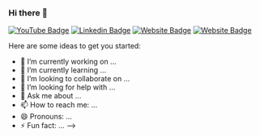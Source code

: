 ### Hi there 👋

[![YouTube Badge](https://img.shields.io/badge/Youtube-Aditya%20Aggarwal-red?style=flat-square&logo=youtube)](https://www.youtube.com/channel/UClMC4ZP93mJ3rghc4nmnH4Q)
[![Linkedin Badge](https://img.shields.io/badge/LinkedIn-Aditya%20Aggarwal-blue?style=flat-square&logo=linkedin)](https://www.linkedin.com/in/aditya-aggarwal-0310/)
[![Website Badge](https://img.shields.io/badge/Website-Aditya%20Aggarwal-brightgreen?style=flat-square&logo=Internet-Explorer)]()
[![Website Badge](https://img.shields.io/badge/Website-Aditya%20Aggarwal-orange?style=flat-square&logo=Stack-Overflow)](https://stackoverflow.com/users/18768266/aditya-aggarwal)

Here are some ideas to get you started:

- 🔭 I’m currently working on ...
- 🌱 I’m currently learning ...
- 👯 I’m looking to collaborate on ...
- 🤔 I’m looking for help with ...
- 💬 Ask me about ...
- 📫 How to reach me: ...
- 😄 Pronouns: ...
- ⚡ Fun fact: ...
-->
